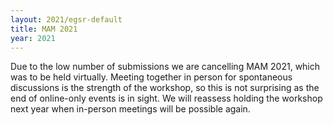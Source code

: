 ```yaml
---
layout: 2021/egsr-default
title: MAM 2021
year: 2021
---
```


Due to the low number of submissions we are cancelling MAM 2021, which was to be held virtually. Meeting together in person for spontaneous discussions is the strength of the workshop, so this is not surprising as the end of online-only events is in sight. We will reassess holding the workshop next year when in-person meetings will be possible again.